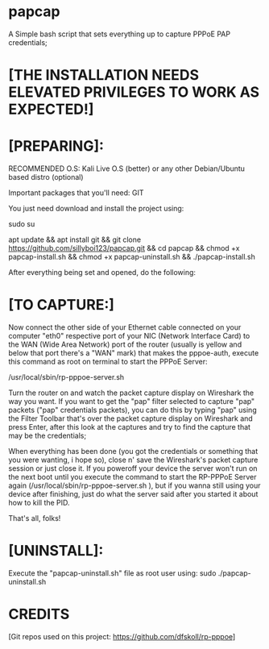 # papcap
A Simple bash script that sets everything up to capture PPPoE PAP credentials;
# [THE INSTALLATION NEEDS ELEVATED PRIVILEGES TO WORK AS EXPECTED!]

# [PREPARING]:

RECOMMENDED O.S: Kali Live O.S (better) or any other Debian/Ubuntu based distro (optional)

Important packages that you'll need: GIT

You just need download and install the project using:

sudo su

apt update && apt install git && git clone https://github.com/sillyboi123/papcap.git && cd papcap && chmod +x papcap-install.sh && chmod +x papcap-uninstall.sh && ./papcap-install.sh

After everything being set and opened, do the following:

# [TO CAPTURE:]

Now connect the other side of your Ethernet cable connected on your computer "eth0" respective port of your NIC (Network Interface Card) to the WAN (Wide Area Network) port of the router (usually is yellow and below that port there's a "WAN" mark) that makes the pppoe-auth, execute this command as root on terminal to start the PPPoE Server:

/usr/local/sbin/rp-pppoe-server.sh

Turn the router on and watch the packet capture display on Wireshark the way you want. If you want to get the "pap" filter selected to capture "pap" packets ("pap" credentials packets), you can do this by typing "pap" using the Filter Toolbar that's over the packet capture display on Wireshark and press Enter, after this look at the captures and try to find the capture that may be the credentials;

When everything has been done (you got the credentials or something that you were wanting, i hope so), close n' save the Wireshark's packet capture session or just close it. If you poweroff your device the server won't run on the next boot until you execute the command to start the RP-PPPoE Server again (/usr/local/sbin/rp-pppoe-server.sh ), but if you wanna still using your device after finishing, just do what the server said after you started it about how to kill the PID.

That's all, folks!

# [UNINSTALL]:  

Execute the "papcap-uninstall.sh" file as root user using: sudo ./papcap-uninstall.sh


# CREDITS

[Git repos used on this project: https://github.com/dfskoll/rp-pppoe]
